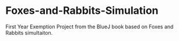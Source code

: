 # Foxes-and-Rabbits-Simulation
First Year Exemption Project from the BlueJ book based on Foxes and Rabbits simultaiton.
